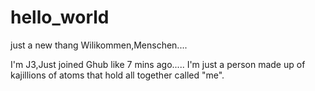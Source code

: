 # hello_world

just a new  thang
Wilikommen,Menschen....

I'm J3,Just joined Ghub like 7 mins ago.....
 I'm just a person made up of kajillions of atoms that hold all together called "me". 
